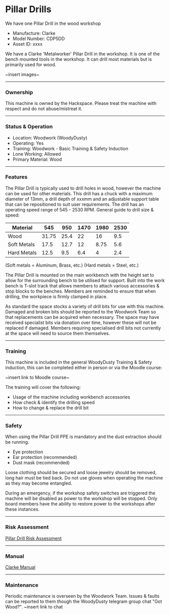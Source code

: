 # Pillar Drills
 We have one Pillar Drill in the wood workshop

- Manufacture: Clarke
- Model Number: CDP5DD
- Asset ID: xxxx

We have a Clarke 'Metalworker' Pillar Drill in the workshop. It is one of the bench mounted tools in the workshop.  It can drill most materials but is primarily used for wood.

~insert images~

---

### **Ownership**
This machine is owned by the Hackspace. Please treat the machine with respect and do not abuse/mistreat it.

---

### **Status & Operation**

- Location: Woodwork (WoodyDusty)
- Operating: Yes
- Training: Woodwork - Basic Training & Safety Induction
- Lone Working: Allowed
- Primary Material: Wood

---

### **Features**
The Pillar Drill is typically used to drill holes in wood, however the machine can be used for other materials.  This drill has a chuck with a maximum diameter of 13mm, a drill depth of xxxmm and an adjustable support table that can be repositioned to suit user requirements.  The drill has an operating speed range of 545 - 2530 RPM.  General guide to drill size & speed:

| Material    | 545   | 950  | 1470 | 1980 | 2530 |
|-------------|-------|------|------|------|------|
| Wood        | 31.75 | 25.4 | 22   | 16   | 9.5  |
| Soft Metals | 17.5  | 12.7 | 12   | 8.75 | 5.6  |
| Hard Metals | 12.5  | 9.5  | 6.4  | 4    | 2.4  |

(Soft metals = Aluminum, Brass, etc.) (Hard metals = Steel, etc.)

The Pillar Drill is mounted on the main workbench with the height set to allow for the surrounding bench to be utilised for support.  Built into the work bench is T-slot track that allows members to attach various accessories & stop blocks to the benches.  Members are reminded to ensure that when drilling, the workpiece is firmly clamped in place.

As standard the space stocks a variety of drill bits for use with this machine.  Damaged and broken bits should be reported to the Woodwork Team so that replacements can be acquired when necessary.  The space may have received specialist bits via donation over time, however these will not be replaced if damaged. Members requiring specialised drill bits not currently at the space will need to source them themselves.  

---

### **Training**
This machine is included in the general WoodyDusty Training & Safety induction, this can be completed either in person or via the Moodle course:

~insert link to Moodle course~

The training will cover the following:
  - Usage of the machine including  workbench accessories
  - How check & identify the drilling speed
  - How to change & replace the drill bit

---

### **Safety**
When using the Pillar Drill PPE is mandatory and the dust extraction should be running.
  - Eye protection
  - Ear protection (recommended)
  - Dust mask (recommended)

Loose clothing should be secured and loose jewelry should be removed, long hair must be tied back.  Do not use gloves when operating the machine as they may become entangled.

During an emergency, if the workshop safety switches are triggered the machine will be disabled as power to the workshop will be stopped. Only board members have the ability to restore power to the workshops after these instances.

---

### **Risk Assessment**
[Pillar Drill Risk Assessment](https://docs.google.com/document/d/1ig6mghyfCGQnn0kOcE3Z2foC5rsd1CZbelOLopmDXX4/edit?usp=sharing)

---

### **Manual**
[Clarke Manual](https://www.clarkeservice.co.uk/manuals/drill_presses/cdp5dd_5r.pdf)

---

### **Maintenance**
Periodic maintenance is overseen by the Woodwork Team.  Issues & faults can be reported to them though the WoodyDusty telegram group chat "Got Wood?". ~insert link to chat
